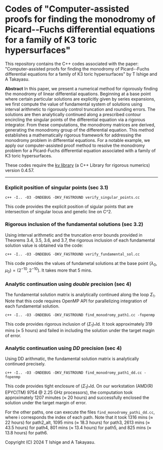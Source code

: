 # Codes of "Computer-assisted proofs for finding the monodromy of Picard--Fuchs differential equations for a family of K3 toric hypersurfaces"

This repository contains the C++ codes associated with the paper:
"Computer-assisted proofs for finding the monodromy of Picard--Fuchs differential equations for a family of K3 toric hypersurfaces"
by T Ishige and A Takayasu.

**Abstract**  In this paper, we present a numerical method for rigorously finding the monodromy of linear differential equations. Beginning at a base point where certain particular solutions are explicitly given by series expansions, we first compute the value of fundamental system of solutions using interval arithmetic to rigorously control truncation and rounding errors. The solutions are then analytically continued along a prescribed contour encircling the singular points of the differential equation via a rigorous integrator. From these computations, the monodromy matrices are derived, generating the monodromy group of the differential equation. This method establishes a mathematically rigorous framework for addressing the monodromy problem in differential equations. For a notable example, we apply our computer-assisted proof method to resolve the monodromy problem for a Picard-Fuchs differential equation associated with a family of K3 toric hypersurfaces.

These codes require the [kv library](https://github.com/mskashi/kv) (a C++ Library for rigorous numerics) version 0.4.57. 

---

### Explicit position of singular points (sec 3.1)

```
c++ -I.. -O3 -DNDEBUG -DKV_FASTROUND verify_singular_points.cc
```

This code provides the explicit position of sigular points that are intersection of singular locus and genelic line on C^2.

### Rigorous inclusion of the fundamental solutions (sec 3.2)

Using interval arithmetic and the truncation error bounds provided in Theorems 3.4, 3.5, 3.6, and 3.7, the rigorous inclusion of each fundamental solution value is obtained via the code:

```
c++ -I.. -O3 -DNDEBUG -DKV_FASTROUND verify_fundamental_sol.cc
```

This code provides the values of fundametal solutions at the base point $(\lambda_0, \mu_0) = (2^{-10},2^{-10})$. It takes more that 5 mins.

### Analytic continuation using *double* precision (sec 4)

The fundamental solution matrix is analytically continued along the loop $\Sigma_1$. Note that this code requires OpenMP API for parallelizing integration of each fundamental solution.

```
c++ -I.. -O3 -DNDEBUG -DKV_FASTROUND find_monodromy_path1.cc -fopenmp
```

This code provides rigorous inclusion of $(\Sigma_1)_\ast\mathrm{Id}$. It took approximately 319 mins ($\approx$ 5 hours) and failed in including the solution under the target magin of error.

### Analytic continuation using *DD* precision (sec 4)

Using DD arithmatic, the fundamental solution matrix is analytically continued precisely.

```
c++ -I.. -O3 -DNDEBUG -DKV_FASTROUND find_monodromy_path1_dd.cc -fopenmp
```

This code provides tight enclosure of $(\Sigma_1)_\ast\mathrm{Id}$. On our workstation (AMD(R) EPYC(TM) 9754 @ 2.25 GHz processors), the computation took approximately 1207 minutes ($\approx$ 20 hours) and successfully enclosed the solution under the target margin of error.


For the other paths, one can execute the files `find_monodromy_pathi_dd.cc`, where i corresponds the index of each path. Note that it took 1316 mins ($\approx$ 22 hours) for path2_alt, 1095 mins ($\approx$ 18.3 hours) for path3, 2613 mins ($\approx$ 43.5 hours) for path4, 801 mins ($\approx$ 13.4 hours) for path5, and 825 mins ($\approx$ 13.8 hours) for path6.


Copyright (C) 2024  T Ishige and A Takayasu.
